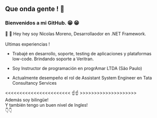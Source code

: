 
## Que onda gente !  :wave:
### Bienvenidos a mi GitHub. :grin: :grin:
 :eyes: :eyes: Hey hey soy Nicolas Moreno, Desarrollaodor en .NET Framework.
<br>
<br>
                 Ultimas experiencias !

- Trabajé en desarrollo, soporte, testing de aplicaciones y plataformas low-code. Brindando soporte a Veritran.

- Soy Instructor de programación en progrAmar LTDA (São Paulo)

- Actualmente desempeño el rol de Assistant System Engineer en Tata Consultancy Services

<<<<<<<<<<<<<<<<<<<<<<< :point_up::point_up: >>>>>>>>>>>>>>>>>>>>
<br>
Además soy bilingüe!<br>
Y también tengo un buen nivel de Ingles!<br>
:point_down::point_down:





